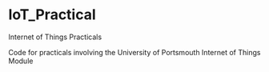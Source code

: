 # IoT_Practical
Internet of Things Practicals

Code for practicals involving the University of Portsmouth Internet of Things Module
